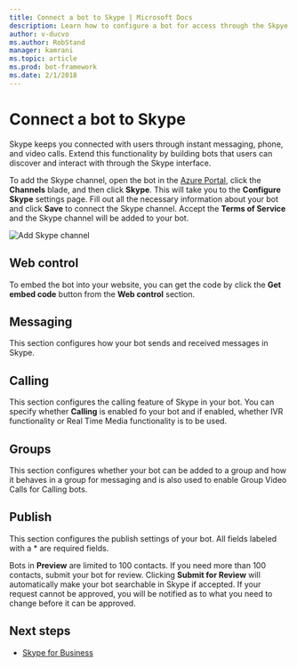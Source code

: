 ```yaml
---
title: Connect a bot to Skype | Microsoft Docs
description: Learn how to configure a bot for access through the Skpye interface.
author: v-ducvo
ms.author: RobStand
manager: kamrani
ms.topic: article
ms.prod: bot-framework
ms.date: 2/1/2018
---
```


# Connect a bot to Skype

Skype keeps you connected with users through instant messaging, phone, and video calls. Extend this functionality by building bots that users can discover and interact with through the Skype interface.

To add the Skype channel, open the bot in the [Azure Portal](https://portal.azure.com/), click the **Channels** blade, and then click **Skype**. This will take you to the **Configure Skype** settings page. Fill out all the necessary information about your bot and click **Save** to connect the Skype channel. Accept the **Terms of Service** and the Skype channel will be added to your bot.

![Add Skype channel](~/media/channels/skype-addchannel.png)

## Web control

To embed the bot into your website, you can get the code by click the **Get embed code** button from the **Web control** section.

## Messaging 

This section configures how your bot sends and received messages in Skype.

## Calling

This section configures the calling feature of Skype in your bot. You can specify whether **Calling** is enabled fo your bot and if enabled, whether IVR functionality or Real Time Media functionality is to be used.

## Groups

This section configures whether your bot can be added to a group and how it behaves in a group for messaging and is also used to enable Group Video Calls for Calling bots.

## Publish

This section configures the publish settings of your bot. All fields labeled with a * are required fields.

Bots in **Preview** are limited to 100 contacts. If you need more than 100 contacts, submit your bot for review. Clicking **Submit for Review** will automatically make your bot searchable in Skype if accepted. If your request cannot be approved, you will be notified as to what you need to change before it can be approved. 

## Next steps

* [Skype for Business](bot-service-channel-connect-skypeforbusiness.md)
